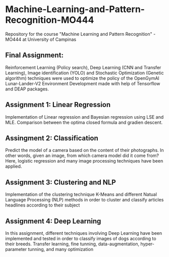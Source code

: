 # Machine-Learning-and-Pattern-Recognition-MO444
Repository for the course "Machine Learning and Pattern Recognition" - MO444 at University of Campinas

## Final Assignment:

Reinforcement Learning (Policy search), Deep Learning (CNN and Transfer Learning), Image identification (YOLO) and Stochastic Optimization (Genetic algorithm) techniques were used to optimize the policy of the OpenGymAI Lunar-Lander-V2 Environment
Development made with help of Tensorflow and DEAP packages. 

## Assignment 1: Linear Regression

Implementation of Linear regression and Bayesian regression using LSE and MLE. Comparison between the optima closed formula and gradien descent.

## Assingment 2: Classification

Predict the model of a camera based on the content of their photographs. In other words, given an image, from which camera model did it come from?
Here, logistic regression and many image processing techniques have been applied.

## Assignment 3: Clustering and NLP

Implementation of the clustering technique K-Means and different Natual Language Processing (NLP) methods in order to cluster and classify articles headlines according to their subject

## Assignment 4: Deep Learning

In this assignment, different techniques involving Deep Learning have been implemented and tested in order to classify images of dogs according to their breeds.
Transfer learning, fine tunning, data-augmentation, hyper-parameter tunning, and many optimization 

